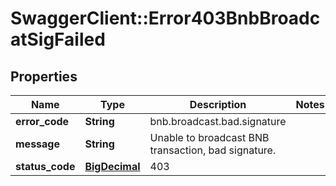 # SwaggerClient::Error403BnbBroadcatSigFailed

## Properties
Name | Type | Description | Notes
------------ | ------------- | ------------- | -------------
**error_code** | **String** | bnb.broadcast.bad.signature | 
**message** | **String** | Unable to broadcast BNB transaction, bad signature. | 
**status_code** | [**BigDecimal**](BigDecimal.md) | 403 | 

